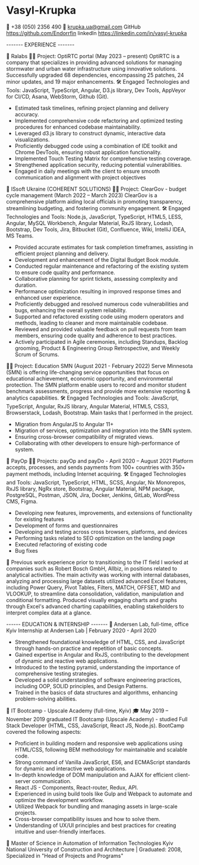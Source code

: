 # Vasyl-Krupka
📱 +38 (050) 2356 490
📩 krupka.ua@gmail.com
GitHub https://github.com/Endorrfin
linkedIn https://linkedin.com/in/vasyl-krupka

------- EXPERIENCE -------

📌 Ralabs
🧑‍💻 Project: OptiRTC portal (May 2023 – present)
OptiRTC is a company that specializes in providing advanced solutions for managing stormwater and urban water infrastructure using innovative solutions.
Successfully upgraded 68 dependencies, encompassing 25 patches, 24 minor updates, and 19 major enhancements.
🛠️ Engaged Technologies and Tools: JavaScript, TypeScript, Angular, D3.js library, Dev Tools, AppVeyor for CI/CD, Asana, WebStorm, Github (Git).
-	Estimated task timelines, refining project planning and delivery accuracy.
-	Implemented comprehensive code refactoring and optimized testing procedures for enhanced codebase maintainability.
-	Leveraged d3.js library to construct dynamic, interactive data visualizations.
-	Proficiently debugged code using a combination of IDE toolkit and Chrome DevTools, ensuring robust application functionality.
-	Implemented Touch Testing Matrix for comprehensive testing coverage.
-	Strengthened application security, reducing potential vulnerabilities.
-	Engaged in daily meetings with the client to ensure smooth communication and alignment with project objectives

📌 ISsoft Ukraine (COHERENT SOLUTIONS)
🧑‍💻 Project: ClearGov - budget cycle management (March 2022 – March 2023)
ClearGov is a comprehensive platform aiding local officials in promoting transparency, streamlining budgeting, and fostering community engagement.
🛠️ Engaged Technologies and Tools: Node.js, JavaScript, TypeScript, HTML5, LESS, Angular, MySQL Workbench, Angular Material, RxJS library, Lodash, Bootstrap, Dev Tools, Jira, Bitbucket (Git), Confluence, Wiki, IntelliJ IDEA, MS Teams.
-	Provided accurate estimates for task completion timeframes, assisting in efficient project planning and delivery.
-	Development and enhancement of the Digital Budget Book module.
-	Conducted regular maintenance and refactoring of the existing system to ensure code quality and performance.
-	Collaborative planning for sprint tickets, assessing complexity and duration.
-	Performance optimization resulting in improved response times and enhanced user experience.
-	Proficiently debugged and resolved numerous code vulnerabilities and bugs, enhancing the overall system reliability.
-	Supported and refactored existing code using modern operators and methods, leading to cleaner and more maintainable codebase.
-	Reviewed and provided valuable feedback on pull requests from team members, ensuring code quality and adherence to best practices.
-	Actively participated in Agile ceremonies, including Standups, Backlog grooming, Product & Engineering Group Retrospective, and Weekly Scrum of Scrums.

🧑‍💻 Project: Education SMN (August 2021 - February 2022)
Serve Minnesota (SMN) is offering life-changing service opportunities that focus on educational achievement, economic opportunity, and environmental protection. The SMN platform enable users to record and monitor student benchmark assessments, progress and provide more extensive reporting & analytics capabilities.
🛠️ Engaged Technologies and Tools: JavaScript, TypeScript, Angular, RxJS library, Angular Material, HTML5, CSS3, Browserstack, Lodash, Bootstrap.
Main tasks that I performed in the project.
-	Migration from AngularJS to Angular 11+
-	Migration of services, optimization and integration into the SMN system.
-	Ensuring cross-browser compatibility of migrated views.
-	Collaborating with other developers to ensure high-performance of system.

📌 PayOp
🧑‍💻 Projects: payOp and payDo - April 2020 – August 2021
Platform accepts, processes, and sends payments from 100+ countries with 350+ payment methods, including Internet acquiring.
🛠️ Engaged Technologies and Tools: JavaScript, TypeScript, HTML, SCSS, Angular, Nx Monorepos, RxJS library, NgRx store, Bootstrap, Angular Material, NPM package, PostgreSQL, Postman, JSON, Jira, Docker, Jenkins, GitLab, WordPress CMS, Figma.
-	Developing new features, improvements, and extensions of functionality for existing features
-	Development of forms and questionnaires
-	Developing and testing across cross browsers, platforms, and devices
-	Performing tasks related to SEO optimization on the landing page
-	Executed refactoring of existing code
-	Bug fixes

📌 Previous work experience prior to transitioning to the IT field
I worked at companies such as Robert Bosch GmbH, Allbiz, in positions related to analytical activities.
The main activity was working with internal databases, analyzing and processing large datasets utilized advanced Excel features, including Power Query, Pivot Tables, Filters, MATCH, OFFSET, MID and VLOOKUP, to streamline data consolidation, validation, manipulation and conditional formatting. Produced visually engaging charts and graphs through Excel's advanced charting capabilities, enabling stakeholders to interpret complex data at a glance.


------ EDUCATION & INTERNSHIP -------
📌 Andersen Lab, full-time, office Kyiv
Internship at Andersen Lab | February 2020 - April 2020
-	Strengthened foundational knowledge of HTML, CSS, and JavaScript through hands-on practice and repetition of basic concepts.
-	Gained expertise in Angular and RxJS, contributing to the development of dynamic and reactive web applications.
-	Introduced to the testing pyramid, understanding the importance of comprehensive testing strategies.
-	Developed a solid understanding of software engineering practices, including OOP, SOLID principles, and Design Patterns.
-	Trained in the basics of data structures and algorithms, enhancing problem-solving abilities.

📌 IT Bootcamp - Upscale Academy (full-time, Kyiv)
🎓 May 2019 – November 2019 graduated IT Bootcamp (Upscale Academy) - studied Full Stack Developer (HTML, CSS, JavaScript, React JS, Node.js).
BootCamp covered the following aspects:
-	Proficient in building modern and responsive web applications using HTML/CSS, following BEM methodology for maintainable and scalable code.
-	Strong command of Vanilla JavaScript, ES6, and ECMAScript standards for dynamic and interactive web applications.
-	In-depth knowledge of DOM manipulation and AJAX for efficient client-server communication.
-	React JS - Components, React-router, Redux, API.
-	Experienced in using build tools like Gulp and Webpack to automate and optimize the development workflow.
-	Utilized Webpack for bundling and managing assets in large-scale projects.
-	Cross-browser compatibility issues and how to solve them.
-	Understanding of UX/UI principles and best practices for creating intuitive and user-friendly interfaces.

📌 Master of Science in Automation of Information Technologies Kyiv National University of Construction and Architecture | Graduated: 2008, Specialized in "Head of Projects and Programs"





